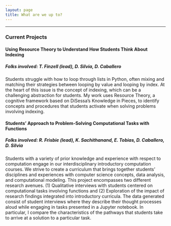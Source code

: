 ```yaml
---
layout: page
title: What are we up to?
---
```

---
### Current Projects

#### Using Resource Theory to Understand How Students Think About Indexing
##### Folks involved: T. Finzell (lead), D. Silvia, D. Caballero
Students struggle with how to loop through lists in Python, often mixing and matching their strategies between looping by value and looping by index. At the heart of this issue is the concept of indexing, which can be a challenging abstraction for students. My work uses Resource Theory, a cognitive framework based on DiSessa’s Knowledge in Pieces, to identify concepts and procedures that students activate when solving problems involving indexing.

#### Students’ Approach to Problem-Solving Computational Tasks with Functions
##### Folks involved: R. Frisbie (lead), K. Sachithanand, E. Tobias, D. Caballero, D. Silvia
Students with a variety of prior knowledge and experience with respect to computation engage in our interdisciplinary introductory computation courses. We strive to create a curriculum that brings together students’ disciplines and experiences with computer science concepts, data analysis, and computational modeling. This project encompasses two different research avenues. (1) Qualitative interviews with students centered on computational tasks involving functions and (2) Exploration of the impact of research findings integrated into introductory curricula. The data generated consist of student interviews where they describe their thought processes aloud while engaging in tasks presented in a Jupyter notebook. In particular, I compare the characteristics of the pathways that students take to arrive at a solution to a particular task.


